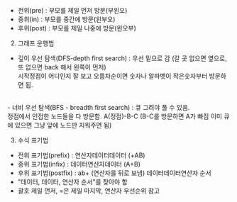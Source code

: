 - 전위(pre) : 부모를 제일 먼저 방문(부왼오)
- 중위(in) : 부모를 중간에 방문(왼부오)
- 후위(post) : 부모를 제일 나중에 방문(왼오부)


2. 그래프 운행법
- 깊이 우선 탐색(DFS-depth first search) : 우선 밑으로 감 (갈 곳 없으면 옆으로, 또 없으면 back 해서 왼쪽이 먼저) <br>시작정점이 어디인지 잘 보고 오름차순이면 숫자나 알파벳이 작은숫자부터 방문하면 됨.
<br> 
- 너비 우선 탐색(BFS - breadth first search) : 큐 그려야 풀 수 있음.
<br> 정점에서 인접한 노드들을 다 방문함. A(정점)-B-C (B-C를 방문하면 A가 빠짐 이미 큐에 있으면 그냥 앞에 노드만 지워주면 됨)

3. 수식 표기법
- 전위 표기법(prefix) : 연산자데이터데이터 (+AB)
- 중위 표기법(infix) : 데이터연산자데이터 (A+B)
- 후위 표기법(postfix) : ab+ (연산자를 뒤로 보냄) 데이터데이터연산자 순서
- "데이터, 데이터, 연산자 순서"를 찾아야 함
- 괄호 제일 먼저, =은 제일 마지막, 연산자 우선순위 참고
